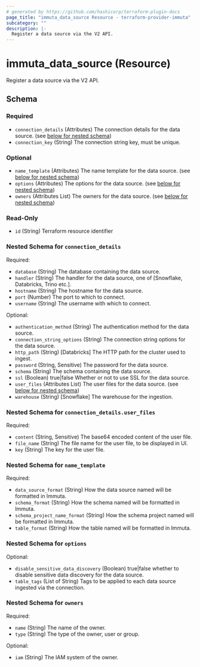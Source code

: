 ```yaml
---
# generated by https://github.com/hashicorp/terraform-plugin-docs
page_title: "immuta_data_source Resource - terraform-provider-immuta"
subcategory: ""
description: |-
  Register a data source via the V2 API.
---
```


# immuta_data_source (Resource)

Register a data source via the V2 API.



<!-- schema generated by tfplugindocs -->
## Schema

### Required

- `connection_details` (Attributes) The connection details for the data source. (see [below for nested schema](#nestedatt--connection_details))
- `connection_key` (String) The connection string key, must be unique.

### Optional

- `name_template` (Attributes) The name template for the data source. (see [below for nested schema](#nestedatt--name_template))
- `options` (Attributes) The options for the data source. (see [below for nested schema](#nestedatt--options))
- `owners` (Attributes List) The owners for the data source. (see [below for nested schema](#nestedatt--owners))

### Read-Only

- `id` (String) Terraform resource identifier

<a id="nestedatt--connection_details"></a>
### Nested Schema for `connection_details`

Required:

- `database` (String) The database containing the data source.
- `handler` (String) The handler for the data source, one of [Snowflake, Databricks, Trino etc.].
- `hostname` (String) The hostname for the data source.
- `port` (Number) The port to which to connect.
- `username` (String) The username with which to connect.

Optional:

- `authentication_method` (String) The authentication method for the data source.
- `connection_string_options` (String) The connection string options for the data source.
- `http_path` (String) [Databricks] The HTTP path for the cluster used to ingest.
- `password` (String, Sensitive) The password for the data source.
- `schema` (String) The schema containing the data source.
- `ssl` (Boolean) true|false Whether or not to use SSL for the data source.
- `user_files` (Attributes List) The user files for the data source. (see [below for nested schema](#nestedatt--connection_details--user_files))
- `warehouse` (String) [Snowflake] The warehouse for the ingestion.

<a id="nestedatt--connection_details--user_files"></a>
### Nested Schema for `connection_details.user_files`

Required:

- `content` (String, Sensitive) The base64 encoded content of the user file.
- `file_name` (String) The file name for the user file, to be displayed in UI.
- `key` (String) The key for the user file.



<a id="nestedatt--name_template"></a>
### Nested Schema for `name_template`

Required:

- `data_source_format` (String) How the data source named will be formatted in Immuta.
- `schema_format` (String) How the schema named will be formatted in Immuta.
- `schema_project_name_format` (String) How the schema project named will be formatted in Immuta.
- `table_format` (String) How the table named will be formatted in Immuta.


<a id="nestedatt--options"></a>
### Nested Schema for `options`

Optional:

- `disable_sensitive_data_discovery` (Boolean) true|false whether to disable sensitive data discovery for the data source.
- `table_tags` (List of String) Tags to be applied to each data source ingested via the connection.


<a id="nestedatt--owners"></a>
### Nested Schema for `owners`

Required:

- `name` (String) The name of the owner.
- `type` (String) The type of the owner, user or group.

Optional:

- `iam` (String) The IAM system of the owner.
